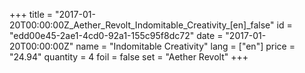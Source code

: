 +++
title = "2017-01-20T00:00:00Z_Aether_Revolt_Indomitable_Creativity_[en]_false"
id = "edd00e45-2ae1-4cd0-92a1-155c95f8dc72"
date = "2017-01-20T00:00:00Z"
name = "Indomitable Creativity"
lang = ["en"]
price = "24.94"
quantity = 4
foil = false
set = "Aether Revolt"
+++
